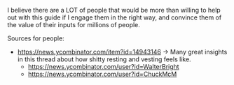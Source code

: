 I believe there are a LOT of people that would be more than willing to help out with this guide if I engage them in the right way, and convince them of the value of their inputs for millions of people.

Sources for people:
* https://news.ycombinator.com/item?id=14943146 -> Many great insights in this thread about how shitty resting and vesting feels like.
	* https://news.ycombinator.com/user?id=WalterBright
	* https://news.ycombinator.com/user?id=ChuckMcM